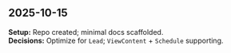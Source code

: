 ## 2025-10-15
**Setup:** Repo created; minimal docs scaffolded.  
**Decisions:** Optimize for `Lead`; `ViewContent` + `Schedule` supporting.  
